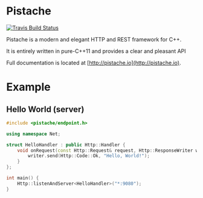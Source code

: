 # Pistache

[![Travis Build Status](https://travis-ci.org/oktal/pistache.svg?branch=master)](https://travis-ci.org/oktal/pistache)

Pistache is a modern and elegant HTTP and REST framework for C++.

It is entirely written in pure-C++11 and provides a clear and pleasant API

Full documentation is located at [http://pistache.io](http://pistache.io).

# Example

## Hello World (server)

```cpp
#include <pistache/endpoint.h>

using namespace Net;

struct HelloHandler : public Http::Handler {
    void onRequest(const Http::Request& request, Http::ResponseWriter writer) {
        writer.send(Http::Code::Ok, "Hello, World!");
    }
};

int main() {
    Http::listenAndServer<HelloHandler>("*:9080");
}
```
